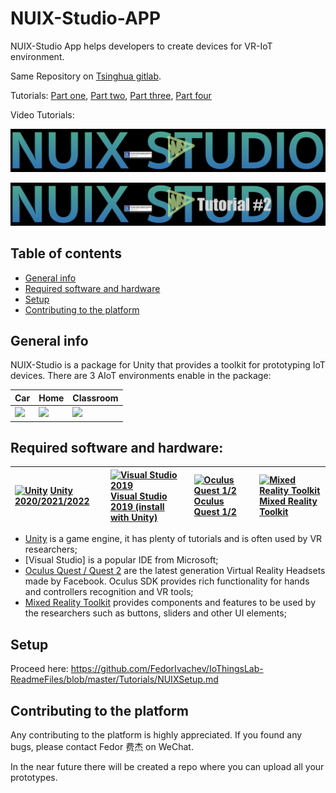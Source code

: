 # NUIX-Studio-APP
NUIX-Studio App helps developers to create devices for VR-IoT environment.

Same Repository on [Tsinghua gitlab](https://git.tsinghua.edu.cn/feij21/NUIX-Studio-APP).

Tutorials: [Part one](https://github.com/FedorIvachev/IoThingsLab-ReadmeFiles/blob/master/Tutorials/NUIXSetup.md), [Part two](https://github.com/FedorIvachev/IoThingsLab-ReadmeFiles/blob/master/Tutorials/NUIXTutorial.md), [Part three](https://github.com/FedorIvachev/IoThingsLab-ReadmeFiles/blob/master/Tutorials/NUIXTutorial-DeviceCreation.md), [Part four](https://github.com/FedorIvachev/IoThingsLab-ReadmeFiles/blob/master/Tutorials/NUIXDevices.md)

Video Tutorials:

[![Video demo](https://github.com/FedorIvachev/IoThingsLab-ReadmeFiles/blob/master/Readme/Files/NUIX-LOGO.png)](https://cloud.tsinghua.edu.cn/f/537b9df8473b415d9cc4/)

[![Tutorial-2](https://github.com/FedorIvachev/IoThingsLab-ReadmeFiles/blob/master/Readme/Files/NUIX-LOGO-Tutorial-2.jpg)](https://cloud.tsinghua.edu.cn/f/f96ce760d8db46fda4f2/)


## Table of contents
* [General info](#general-info)
* [Required software and hardware](#required-software-and-hardware)
* [Setup](#setup)
* [Contributing to the platform](#contributing-to-the-platform)


## General info

NUIX-Studio is a package for Unity that provides a toolkit for prototyping IoT devices. There are 3 AIoT environments enable in the package:

|Car|Home|Classroom| 
| --- | --- | --- |
| ![](https://github.com/FedorIvachev/IoThingsLab-ReadmeFiles/blob/master/Readme/Files/v0.7/Car.gif)| ![](https://github.com/FedorIvachev/IoThingsLab-ReadmeFiles/blob/master/Readme/Files/v0.7/Home.gif) | ![](https://github.com/FedorIvachev/IoThingsLab-ReadmeFiles/blob/master/Readme/Files/v0.7/Class.gif) |


## Required software and hardware:
| [![Unity](https://docs.microsoft.com/windows/mixed-reality/mrtk-unity/features/images/MRTK170802_Short_18.png)](https://unity3d.com/get-unity/download/archive) [Unity 2020/2021/2022](https://unity3d.com/get-unity/download/archive)| [![Visual Studio 2019](https://camo.githubusercontent.com/e5e43f29fcf61f4180ee4b52b1451bf35c0765e135b5bef1578c4abe320e62d3/68747470733a2f2f646f63732e6d6963726f736f66742e636f6d2f77696e646f77732f6d697865642d7265616c6974792f6d72746b2d756e6974792f66656174757265732f696d616765732f4d52544b3137303830325f53686f72745f31392e706e67)](http://dev.windows.com/downloads) [Visual Studio 2019 (install with Unity)](http://dev.windows.com/downloads)| [![Oculus Quest 1/2](https://docs.microsoft.com/windows/mixed-reality/mrtk-unity/features/images/MRTK170802_Short_20.png)](https://www.oculus.com/quest-2/) [Oculus Quest 1/2](https://www.oculus.com/quest-2/)| [![Mixed Reality Toolkit](https://camo.githubusercontent.com/f0ddabd626caa6ddf3cd178dcb6eccd0fd9ab733258698c7cbb3ab44ad73de34/68747470733a2f2f6d6963726f736f66742e6769746875622e696f2f4d697865645265616c697479546f6f6c6b69742d556e6974792f446f63756d656e746174696f6e2f496d616765732f4d52544b5f4c6f676f5f5265762e706e67)](https://github.com/microsoft/MixedRealityToolkit-Unity) [Mixed Reality Toolkit](https://github.com/microsoft/MixedRealityToolkit-Unity)|
| :--- | :--- | :--- | :--- |

* [Unity](https://unity.com) is a game engine, it has plenty of tutorials and is often used by VR researchers;
* [Visual Studio] is a popular IDE from Microsoft;
* [Oculus Quest / Quest 2](https://www.oculus.com) are the latest generation Virtual Reality Headsets made by Facebook. Oculus SDK provides rich functionality for hands and controllers recognition and VR tools;
* [Mixed Reality Toolkit](https://github.com/microsoft/MixedRealityToolkit-Unity) provides components and features to be used by the researchers such as buttons, sliders and other UI elements;

## Setup
Proceed here: https://github.com/FedorIvachev/IoThingsLab-ReadmeFiles/blob/master/Tutorials/NUIXSetup.md

## Contributing to the platform
Any contributing to the platform is highly appreciated. If you found any bugs, please contact Fedor 费杰 on WeChat.

In the near future there will be created a repo where you can upload all your prototypes.
